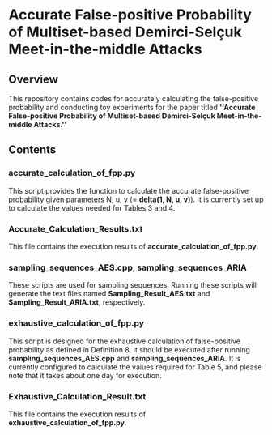 # Accurate False-positive Probability of Multiset-based Demirci-Selçuk Meet-in-the-middle Attacks

## Overview

This repository contains codes for accurately calculating the false-positive probability and conducting toy experiments for the paper titled **''Accurate False-positive Probability of Multiset-based Demirci-Selçuk Meet-in-the-middle Attacks.''**

## Contents

### accurate_calculation_of_fpp.py
This script provides the function to calculate the accurate false-positive probability given parameters N, u, v (= **delta(1, N, u, v)**). It is currently set up to calculate the values needed for Tables 3 and 4.

### Accurate_Calculation_Results.txt
This file contains the execution results of **accurate_calculation_of_fpp.py**.

### sampling_sequences_AES.cpp, sampling_sequences_ARIA
These scripts are used for sampling sequences. Running these scripts will generate the text files named **Sampling_Result_AES.txt** and **Sampling_Result_ARIA.txt**, respectively.

### exhaustive_calculation_of_fpp.py
This script is designed for the exhaustive calculation of false-positive probability as defined in Definition 8. It should be executed after running **sampling_sequences_AES.cpp** and **sampling_sequences_ARIA**. It is currently configured to calculate the values required for Table 5, and please note that it takes about one day for execution.

### Exhaustive_Calculation_Result.txt
This file contains the execution results of **exhaustive_calculation_of_fpp.py**.
